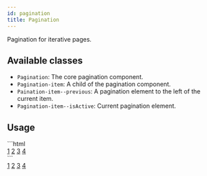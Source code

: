 ```yaml
---
id: pagination
title: Pagination
---
```


<a class="sourceView-page" href="https://github.com/aptuitiv/cacao/blob/master/src/css/components/pagination/pagination.css"></a>

Pagination for iterative pages.

## Available classes

* `Pagination`: The core pagination component.
* `Pagination-item`: A child of the pagination component.
* `Paination-item--previous`: A pagination element to the left of the current item.
* `Pagination-item--isActive`: Current pagination element.

## Usage
<div class="code-sample">
<!--DOCUSAURUS_CODE_TABS-->
<!--HTML-->
```html
<div class="Pagination">
  <a href="#" class="Pagination-item">1</a>
  <a href="#" class="Pagination-item">2</a>
  <a href="#" class="Pagination-item Pagination-item--isActive">3</a>
  <a href="#" class="Pagination-item">4</a>
</div>
```
<!--END_DOCUSAURUS_CODE_TABS-->

<div class="Pagination">
  <a href="#" class="Pagination-item">1</a>
  <a href="#" class="Pagination-item">2</a>
  <a href="#" class="Pagination-item Pagination-item--isActive">3</a>
  <a href="#" class="Pagination-item">4</a>
</div>
</div>